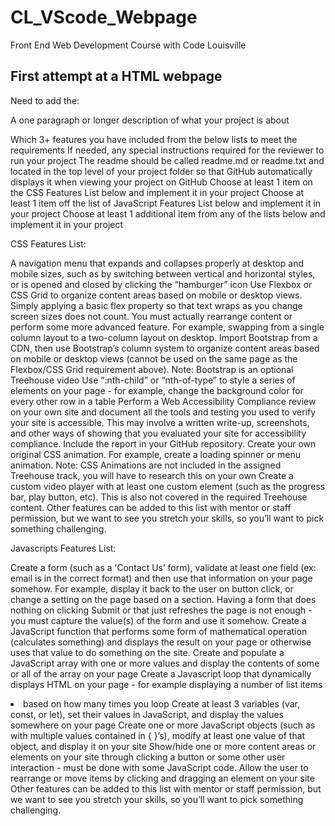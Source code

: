 # CL_VScode_Webpage
Front End Web Development Course with Code Louisville

## First attempt at a HTML webpage
Need to add the:

A one paragraph or longer description of what your project is about

Which 3+ features you have included from the below lists to meet the requirements
If needed, any special instructions required for the reviewer to run your project
The readme should be called readme.md or readme.txt and located in the top level of your project folder so that GitHub automatically displays it when viewing your project on GitHub
Choose at least 1 item on the CSS Features List below and implement it in your project
Choose at least 1 item off the list of JavaScript Features List below and implement it in your project
Choose at least 1 additional item from any of the lists below and implement it in your project

CSS Features List:

  A navigation menu that expands and collapses properly at desktop and mobile sizes, such as by switching between vertical and horizontal styles, or is opened and closed by clicking the “hamburger” icon
Use Flexbox or CSS Grid to organize content areas based on mobile or desktop views. Simply applying a basic flex property so that text wraps as you change screen sizes does not count. You must actually rearrange content or perform some more advanced feature. For example, swapping from a single column layout to a two-column layout on desktop.
Import Bootstrap from a CDN, then use Bootstrap’s column system to organize content areas based on mobile or desktop views (cannot be used on the same page as the Flexbox/CSS Grid requirement above). Note: Bootstrap is an optional Treehouse video
Use “:nth-child” or “nth-of-type” to style a series of elements on your page - for example, change the background color for every other row in a table 
Perform a Web Accessibility Compliance review on your own site and document all the tools and testing you used to verify your site is accessible. This may involve a written write-up, screenshots, and other ways of showing that you evaluated your site for accessibility compliance. Include the report in your GitHub repository.
Create your own original CSS animation. For example, create a loading spinner or menu animation. Note: CSS Animations are not included in the assigned Treehouse track, you will have to research this on your own
Create a custom video player with at least one custom element (such as the progress bar, play button, etc). This is also not covered in the required Treehouse content.
Other features can be added to this list with mentor or staff permission, but we want to see you stretch your skills, so you’ll want to pick something challenging.

Javascripts Features List:

  Create a form (such as a ‘Contact Us’ form), validate at least one field (ex: email is in the correct format) and then use that information on your page somehow. For example, display it back to the user on button click, or change a setting on the page based on a section. Having a form that does nothing on clicking Submit or that just refreshes the page is not enough - you must capture the value(s) of the form and use it somehow.
Create a JavaScript function that performs some form of mathematical operation (calculates something) and displays the result on your page or otherwise uses that value to do something on the site.
Create and populate a JavaScript array with one or more values and display the contents of some or all of the array on your page
Create a Javascript loop that dynamically displays HTML on your page - for example displaying a number of list items <li> based on how many times you loop
Create at least 3 variables (var, const, or let), set their values in JavaScript, and display the values somewhere on your page
Create one or more JavaScript objects (such as with multiple values contained in { }’s), modify at least one value of that object, and display it on your site
Show/hide one or more content areas or elements on your site through clicking a button or some other user interaction - must be done with some JavaScript code. 
Allow the user to rearrange or move items by clicking and dragging an element on your site
Other features can be added to this list with mentor or staff permission, but we want to see you stretch your skills, so you’ll want to pick something challenging.
